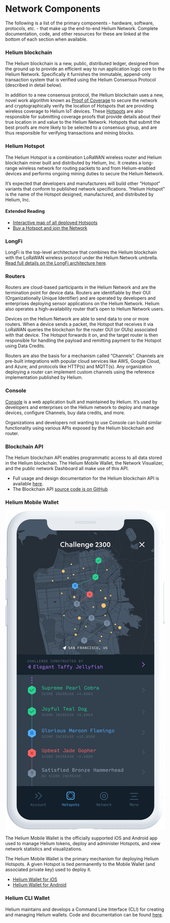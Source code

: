 # Network Components

The following is a list of the primary components - hardware, software, protocols, etc. - that make up the end-to-end Helium Network. Complete documentation, code, and other resources for these are linked at the bottom of each section when available.

### Helium blockchain

The Helium blockchain is a new, public, distributed ledger, designed from the ground up to provide an efficient way to run application logic core to the Helium Network. Specifically it furnishes the immutable, append-only transaction system that is verified using the Helium Consensus Protocol \(described in detail below\).

In addition to a new consensus protocol, the Helium blockchain uses a new, novel work algorithm known as [Proof of Coverage](https://github.com/helium/devdocs/tree/67b988ec351854ec4b7608e12b5b8f47f2456abf/blockchain/proof-of-coverage/README.md) to secure the network and cryptographically verify the location of Hotspots that are providing wireless coverage to Helium IoT devices. These [Hotspots](https://github.com/helium/devdocs/tree/67b988ec351854ec4b7608e12b5b8f47f2456abf/hotspot/README.md) are also responsible for submitting coverage proofs that provide details about their true location in and value to the Helium Network. Hotspots that submit the best proofs are more likely to be selected to a consensus group, and are thus responsible for verifying transactions and mining blocks.

### Helium Hotspot

The Helium Hotspot is a combination LoRaWAN wireless router and Helium blockchain miner built and distributed by Helium, Inc. It creates a long-range wireless network for routing packets to and from Helium-enabled devices and performs ongoing mining duties to secure the Helium Network.

It’s expected that developers and manufacturers will build other “Hotspot” variants that conform to published network specifications. “Helium Hotspot” is the name of the Hotspot designed, manufactured, and distributed by Helium, Inc.

#### Extended Reading

* [Interactive map of all deployed Hotspots](https://network.helium.com/coverage)
* [Buy a Hotspot and join the Network](https://www.helium.com/store)

### LongFi

LongFi is the top-level architecture that combines the Helium blockchain with the LoRaWAN wireless protocol under the Helium Network umbrella. [Read full details on the LongFi architecture here](https://github.com/helium/devdocs/tree/67b988ec351854ec4b7608e12b5b8f47f2456abf/longfi/README.md).

### Routers

Routers are cloud-based participants in the Helium Network and are the termination point for device data. Routers are identifiable by their OUI \(Organizationally Unique Identifier\) and are operated by developers and enterprises deploying sensor applications on the Helium Network. Helium also operates a high-availability router that’s open to Helium Network users.

Devices on the Helium Network are able to send data to one or more routers. When a device sends a packet, the Hotspot that receives it via LoRaWAN queries the blockchain for the router OUI \(or OUIs\) associated with that device. The Hotspot forwards it on, and the target router is then responsible for handling the payload and remitting payment to the Hotspot using Data Credits.

Routers are also the basis for a mechanism called “Channels”. Channels are pre-built integrations with popular cloud services like AWS, Google Cloud, and Azure; and protocols like HTTP\(s\) and MQTT\(s\). Any organization deploying a router can implement custom channels using the reference implementation published by Helium.

### Console

[Console](https://console.helium.com) is a web application built and maintained by Helium. It’s used by developers and enterprises on the Helium network to deploy and manage devices, configure Channels, buy data credits, and more.

Organizations and developers not wanting to use Console can build similar functionality using various APIs exposed by the Helium blockchain and router.

### Blockchain API

The Helium blockchain API enables programmatic access to all data stored in the Helium blockchain. The Helium Mobile Wallet, the Network Visualizer, and the public network Dashboard all make use of this API.

* Full usage and design documentation for the Helium blockchain API is available [here](https://docs.api.helium.io).
* The Blockchain API [source code is on GitHub](https://github.com/helium/blockchain-api/)

### Helium Mobile Wallet

![](../.gitbook/assets/phone.png)

The Helium Mobile Wallet is the officially supported iOS and Android app used to manage Helium tokens, deploy and administer Hotspots, and view network statistics and visualizations.

The Helium Mobile Wallet is the primary mechanism for deploying Helium Hotspots. A given Hotspot is tied permanently to the Mobile Wallet \(and associated private key\) used to deploy it.

* [Helium Wallet for iOS](https://apps.apple.com/app/id1450463605)
* [Helium Wallet for Android](https://play.google.com/store/apps/details?id=com.helium.wallet&hl=en_US)

### Helium CLI Wallet

Helium maintains and develops a Command Line Interface \(CLI\) for creating and managing Helium wallets. Code and documentation can be found [here](https://github.com/helium/helium-wallet-rs/).

